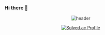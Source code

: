 ### Hi there 👋

<!--
**mons-trev/mons-trev** is a ✨ _special_ ✨ repository because its `README.md` (this file) appears on your GitHub profile.

Here are some ideas to get you started:

- 🔭 I’m currently working on ...
- 🌱 I’m currently learning ...
- 👯 I’m looking to collaborate on ...
- 🤔 I’m looking for help with ...
- 💬 Ask me about ...
- 📫 How to reach me: ...
- 😄 Pronouns: ...
- ⚡ Fun fact: ...
-->

<div align="center">
  
  ![header](https://capsule-render.vercel.app/api?type=cylinder&color=345678&height=150&section=header&text=welcome&fontColor=ffffff&fontSize=70&animation=fadeIn&fontAlignY=55)

  [![Solved.ac Profile](http://mazassumnida.wtf/api/v2/generate_badge?boj=bje5774)](https://solved.ac/bje5774/)
</div>
